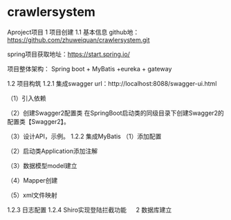 # crawlersystem
Aproject项目
1 项目创建
1.1 基本信息
github地：https://github.com/zhuweiquan/crawlersystem.git

spring项目获取地址：https://start.spring.io/

项目整体架构：
Spring boot + MyBatis +eureka + gateway


1.2 项目构筑
1.2.1 集成swagger
url：http://localhost:8088/swagger-ui.html

（1）引入依赖

（2）创建Swagger2配置类
在SpringBoot启动类的同级目录下创建Swagger2的配置类【Swagger2】。


（3）设计API，示例。
1.2.2 集成MyBatis
（1）添加配置

（2）启动类Application添加注解


（3）数据模型model建立

（4）Mapper创建













（5）xml文件映射




1.2.3 日志配置
1.2.4 Shiro实现登陆拦截功能
 
2 数据库建立
